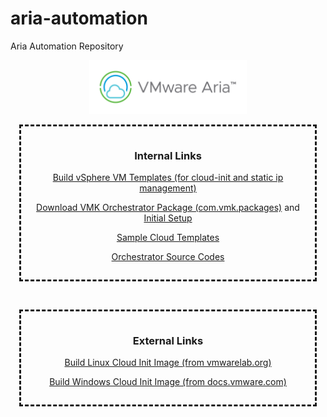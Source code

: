 # aria-automation
Aria Automation Repository

<p align="center"><img src="https://github.com/vmware-cmbu-seak/aria/blob/main/docs/images/vmware-aria-logo-1.png?raw=true" width="50%"></p>

<div style="border-style: dashed;margin: 1em;padding: 1em">
	<h3><p align="center">Internal Links</p></h3>
	<p align="center"><a href="./prepare-vm-template">Build vSphere VM Templates (for cloud-init and static ip management)</a></p>
	<p align="center"><a href="https://github.com/vmware-cmbu-seak/aria-automation/raw/main/orchestrator/com.vmk.package">Download VMK Orchestrator Package (com.vmk.packages)</a>
	and
	<a href="./orchestrator">Initial Setup</a>
	</p>
	<p align="center"><a href="./cloud-assembly/cloud-templates">Sample Cloud Templates</a></p>
	<p align="center"><a href="./orchestrator">Orchestrator Source Codes</a></p>
</div>
</br>
<div style="border-style: dashed;margin: 1em;padding: 1em">
	<h3><p align="center">External Links</p></h3>
	<p align="center"><a href="https://vmwarelab.org/2020/02/14/vsphere-customization-with-cloud-init-while-using-vrealize-automation-8-or-cloud/">Build Linux Cloud Init Image (from vmwarelab.org)</a></p>
	<p align="center"><a href="https://docs.vmware.com/kr/vRealize-Automation/8.0/Using-and-Managing-Cloud-Assembly/GUID-C995FFE9-CE02-49DC-900B-66473D8A86FB.html">Build Windows Cloud Init Image (from docs.vmware.com)</a></p>
</div>